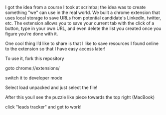I got the idea from a course I took at scrimba; the idea was to create something "we" can use in the real world.
We built a chrome extension that uses local storage to save URLs from potential candidate's LinkedIn, twitter, etc.
The extension allows you to save your current tab with the click of a button, type in your own URL, and even delete the list you created once you figure you're done with it.

One cool thing I’d like to share is that I like to save resources I found online to the extension so that I have easy access later!

To use it, fork this repository

goto chrome://extensions/ 

switch it to developer mode

Select load unpacked and just select the file!

After this youll see the puzzle like piece towards the top right (MacBook)

click "leads tracker" and get to work!
